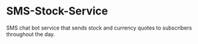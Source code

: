 # SMS-Stock-Service
SMS chat bot service that sends stock and currency quotes to subscribers throughout the day.
